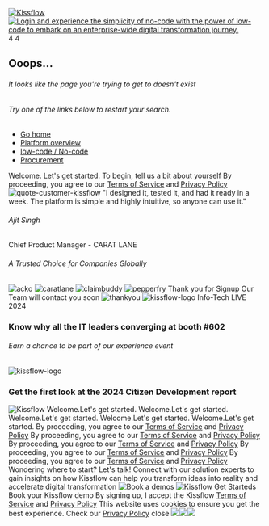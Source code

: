 [ ![Kissflow](https://kissflow.com/hubfs/kissflow_logo_web.svg) ](https://kissflow.com/videos/interactive-demo/platform-overview/<https:/kissflow.com/>) [ ![Login and experience the simplicity of no-code with the power of low-code to embark on an enterprise-wide digital transformation journey.](https://kissflow.com/hubfs/KF%20Brand%20Home/kissflow.svg) ](https://kissflow.com/videos/interactive-demo/platform-overview/<javascript:void\(0\);>)
4 4
## Ooops...
###### It looks like the page you're trying to get to doesn't exist 
###### Try one of the links below to restart your search.
  * [Go home](https://kissflow.com/videos/interactive-demo/platform-overview/<https:/kissflow.com/>)
  * [Platform overview](https://kissflow.com/videos/interactive-demo/platform-overview/<https:/kissflow.com/platform/>)
  * [low-code / No-code](https://kissflow.com/videos/interactive-demo/platform-overview/<https:/kissflow.com/low-code/>)
  * [Procurement](https://kissflow.com/videos/interactive-demo/platform-overview/<https:/kissflow.com/procurement/>)


Welcome. Let's get started.
To begin, tell us a bit about yourself
By proceeding, you agree to our [Terms of Service](https://kissflow.com/videos/interactive-demo/platform-overview/<https:/kissflow.com/terms-of-service/> "Terms of Service") and [Privacy Policy](https://kissflow.com/videos/interactive-demo/platform-overview/<https:/kissflow.com/privacy-policy/>)
![quote-customer-kissflow](https://kissflow.com/hs-fs/hubfs/quote.png?width=48&height=32&name=quote.png)
"I designed it, tested it, and had it ready in a week. The platform is simple and highly intuitive, so anyone can use it."
###### Ajit Singh
Chief Product Manager - CARAT LANE
###### A Trusted Choice for Companies Globally
![acko](https://kissflow.com/hubfs/caratlane-1.svg)
![caratlane](https://kissflow.com/hubfs/claimbuddy.svg)
![claimbuddy](https://kissflow.com/hubfs/pepperfry-popup.svg)
![pepperfry](https://kissflow.com/hubfs/acko-1.svg)
Thank you for Signup
Our Team will contact you soon
![thankyou](https://kissflow.com/hubfs/20215080/thankyou.svg)
![kissflow-logo](https://kissflow.com/hubfs/banner.webp)
Info-Tech LIVE 2024
### Know why all the IT leaders converging at booth #602
###### Earn a chance to be part of our experience event
![kissflow-logo](https://kissflow.com/hubfs/Citizen-development.webp)
### Get the first look at the 2024 Citizen Development report
![Kissflow](https://kissflow.com/hubfs/kissflow_logo_web.svg)
Welcome.Let's get started.
Welcome.Let's get started.
Welcome.Let's get started.
Welcome.Let's get started.
Welcome.Let's get started.
By proceeding, you agree to our [Terms of Service](https://kissflow.com/videos/interactive-demo/platform-overview/<https:/kissflow.com/terms-of-service/> "Terms of Service") and [Privacy Policy](https://kissflow.com/videos/interactive-demo/platform-overview/<https:/kissflow.com/privacy-policy/>)
By proceeding, you agree to our [Terms of Service](https://kissflow.com/videos/interactive-demo/platform-overview/<https:/kissflow.com/terms-of-service/> "Terms of Service") and [Privacy Policy](https://kissflow.com/videos/interactive-demo/platform-overview/<https:/kissflow.com/privacy-policy/>)
By proceeding, you agree to our [Terms of Service](https://kissflow.com/videos/interactive-demo/platform-overview/<https:/kissflow.com/terms-of-service/> "Terms of Service") and [Privacy Policy](https://kissflow.com/videos/interactive-demo/platform-overview/<https:/kissflow.com/privacy-policy/>)
By proceeding, you agree to our [Terms of Service](https://kissflow.com/videos/interactive-demo/platform-overview/<https:/kissflow.com/terms-of-service/> "Terms of Service") and [Privacy Policy](https://kissflow.com/videos/interactive-demo/platform-overview/<https:/kissflow.com/privacy-policy/>)
By proceeding, you agree to our [Terms of Service](https://kissflow.com/videos/interactive-demo/platform-overview/<https:/kissflow.com/terms-of-service/> "Terms of Service") and [Privacy Policy](https://kissflow.com/videos/interactive-demo/platform-overview/<https:/kissflow.com/privacy-policy/>)
Wondering where to start? Let's talk!
Connect with our solution experts to gain insights on how Kissflow can help you transform ideas into reality and accelerate digital transformation
![Book a demos](https://kissflow.com/hubfs/booka-a-demo.png)
![Kissflow Get Starteds](https://kissflow.com/hubfs/mob-banner.png)
Book your Kissflow demo
By signing up, I accept the Kissflow [Terms of Service](https://kissflow.com/videos/interactive-demo/platform-overview/<https:/kissflow.com/terms-of-service/> "Terms of Service") and [Privacy Policy](https://kissflow.com/videos/interactive-demo/platform-overview/<https:/kissflow.com/privacy-policy/>)
This website uses cookies to ensure you get the best experience. Check our [Privacy Policy](https://kissflow.com/videos/interactive-demo/platform-overview/<https:/kissflow.com/privacy-policy/#cookies>)
close
![](https://bat.bing.com/action/0?ti=5102583&Ver=2&mid=db9ea2b3-3e68-475d-90d7-a1e57d151063&bo=1&sid=979a2ac0dd4911efbaff0bea44a5c258&vid=979a3f60dd4911ef8421115dcc291a9a&vids=1&msclkid=N&pi=918639831&lg=en-US&sw=1080&sh=600&sc=24&tl=Error%20404%20%7C%20Page%20not%20found&p=https%3A%2F%2Fkissflow.com%2Fvideos%2Finteractive-demo%2Fplatform-overview%2Fkissflow-expense-management-app&r=&lt=2365&evt=pageLoad&sv=1&cdb=AQAQ&rn=580431)![](https://bat.bing.com/action/0?ti=5102583&Ver=2&mid=db9ea2b3-3e68-475d-90d7-a1e57d151063&bo=2&sid=979a2ac0dd4911efbaff0bea44a5c258&vid=979a3f60dd4911ef8421115dcc291a9a&vids=0&msclkid=N&tpp=1&ea=header_live_demo_button_click&en=Y&p=https%3A%2F%2Fkissflow.com%2Fvideos%2Finteractive-demo%2Fplatform-overview%2Fkissflow-expense-management-app&sw=1080&sh=600&sc=24&evt=custom&cdb=AQAQ&rn=725251)![](https://bat.bing.com/action/0?ti=5102583&Ver=2&mid=db9ea2b3-3e68-475d-90d7-a1e57d151063&bo=3&sid=979a2ac0dd4911efbaff0bea44a5c258&vid=979a3f60dd4911ef8421115dcc291a9a&vids=0&msclkid=N&tpp=1&ea=kf_words&en=Y&p=https%3A%2F%2Fkissflow.com%2Fvideos%2Finteractive-demo%2Fplatform-overview%2Fkissflow-expense-management-app&sw=1080&sh=600&sc=24&evt=custom&cdb=AQAQ&rn=169667)